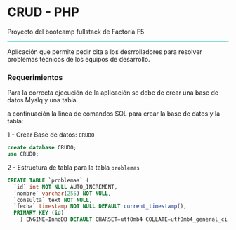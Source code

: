 <h1>CRUD - PHP</h1>
<p>Proyecto del bootcamp fullstack de Factoría F5</p>
<hr style="background:#2dd4bf;"/>
<p>Aplicación que permite pedir cita a los desrrolladores para resolver problemas técnicos de los equipos de desarrollo.</p>

<h3>Requerimientos</h3>
<p>Para la correcta ejecución de la aplicación se debe de crear una base de datos Myslq y una tabla.</p>

<p>a continuación la linea de comandos SQL para crear la base de datos y la tabla:</p>

1 - Crear Base de datos: `CRUDO`
```sql
create database CRUDO;
use CRUDO;
```
2 - Estructura de tabla para la tabla `problemas`
```sql
CREATE TABLE `problemas` (
  `id` int NOT NULL AUTO_INCREMENT,
  `nombre` varchar(255) NOT NULL,
  `consulta` text NOT NULL,
  `fecha` timestamp NOT NULL DEFAULT current_timestamp(),
  PRIMARY KEY (id)
    ) ENGINE=InnoDB DEFAULT CHARSET=utf8mb4 COLLATE=utf8mb4_general_ci;
```


